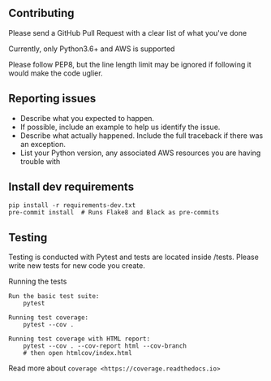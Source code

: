 ## Contributing

Please send a GitHub Pull Request with a clear list of what you've done

Currently, only Python3.6+ and AWS is supported

Please follow PEP8, but the line length limit may be ignored if following it would make the code uglier.

## Reporting issues

* Describe what you expected to happen.
* If possible, include an example to help
  us identify the issue.
* Describe what actually happened. Include the full traceback if there was an
  exception.
* List your Python version, any associated AWS resources you are having trouble with

## Install dev requirements

```
pip install -r requirements-dev.txt
pre-commit install  # Runs Flake8 and Black as pre-commits
```

## Testing

Testing is conducted with Pytest and tests are located inside /tests. Please write new tests for new code you create.

Running the tests

```
Run the basic test suite:
    pytest

Running test coverage:
    pytest --cov .

Running test coverage with HTML report:
    pytest --cov . --cov-report html --cov-branch
    # then open htmlcov/index.html
```

Read more about `coverage <https://coverage.readthedocs.io>`